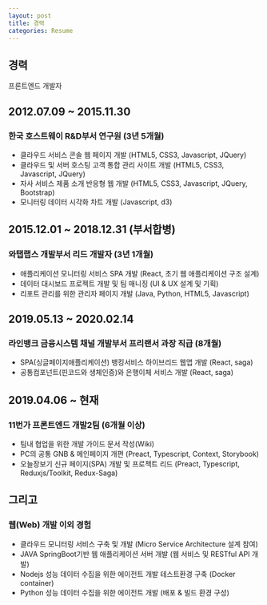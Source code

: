 ```yaml
---
layout: post
title: 경력
categories: Resume
---
```


## 경력

프론트엔드 개발자

## 2012.07.09 ~ 2015.11.30

### 한국 호스트웨이 R&D부서 연구원 (3년 5개월)

- 클라우드 서비스 콘솔 웹 페이지 개발 (HTML5, CSS3, Javascript, JQuery)
- 클라우드 및 서버 호스팅 고객 통합 관리 사이트 개발 (HTML5, CSS3, Javascript, JQuery)
- 자사 서비스 제품 소개 반응형 웹 개발 (HTML5, CSS3, Javascript, JQuery, Bootstrap)
- 모니터링 데이터 시각화 차트 개발 (Javascript, d3)

## 2015.12.01 ~ 2018.12.31 (부서합병)

### 와탭랩스 개발부서 리드 개발자 (3년 1개월)

- 애플리케이션 모니터링 서비스 SPA 개발 (React, 초기 웹 애플리케이션 구조 설계)
- 데이터 대시보드 프로젝트 개발 및 팀 매니징 (UI & UX 설계 및 기획)
- 리포트 관리를 위한 관리자 페이지 개발 (Java, Python, HTML5, Javascript)

## 2019.05.13 ~ 2020.02.14

### 라인뱅크 금융시스템 채널 개발부서 프리랜서 과장 직급 (8개월)

- SPA(싱글페이지애플리케이션) 뱅킹서비스 하이브리드 웹앱 개발 (React, saga)
- 공통컴포넌트(핀코드와 생체인증)와 은행이체 서비스 개발 (React, saga)

## 2019.04.06 ~ 현재

### 11번가 프론트엔드 개발2팀 (6개월 이상)

- 팀내 협업을 위한 개발 가이드 문서 작성(Wiki)
- PC의 공통 GNB & 메인페이지 개편 (Preact, Typescript, Context, Storybook)
- 오늘장보기 신규 페이지(SPA) 개발 및 프로젝트 리드 (Preact, Typescript, Reduxjs/Toolkit, Redux-Saga)

## 그리고

### 웹(Web) 개발 이외 경험

- 클라우드 모니터링 서비스 구축 및 개발 (Micro Service Architecture 설계 참여)
- JAVA SpringBoot기반 웹 애플리케이션 서버 개발 (웹 서비스 및 RESTful API 개발)
- Nodejs 성능 데이터 수집을 위한 에이전트 개발 테스트환경 구축 (Docker container)
- Python 성능 데이터 수집을 위한 에이전트 개발 (배포 & 빌드 환경 구성)